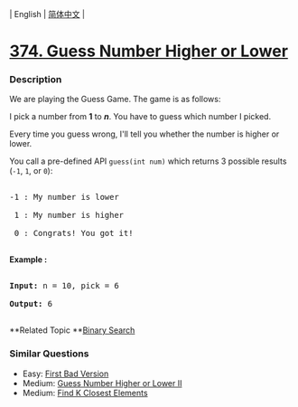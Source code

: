 | English | [简体中文](README.md) |

# [374. Guess Number Higher or Lower](https://leetcode-cn.com/problems/guess-number-higher-or-lower)
 ### Description
<p>We are playing the Guess Game. The game is as follows:</p>

<p>I pick a number from <b>1</b> to <b><i>n</i></b>. You have to guess which number I picked.</p>

<p>Every time you guess wrong, I&#39;ll tell you whether the number is higher or lower.</p>

<p>You call a pre-defined API <code>guess(int num)</code> which returns 3 possible results (<code>-1</code>, <code>1</code>, or <code>0</code>):</p>

<pre>
-1 : My number is lower
 1 : My number is higher
 0 : Congrats! You got it!
</pre>

<p><strong>Example :</strong></p>

<div>
<pre>
<strong>Input: </strong>n = <span id="example-input-1-1">10</span>, pick = <span id="example-input-1-2">6</span>
<strong>Output: </strong><span id="example-output-1">6</span>
</pre>
</div>

**Related Topic	**[Binary Search](https://leetcode-cn.com/tag/binary-search) 

### Similar Questions
 - Easy:	[First Bad Version](https://leetcode-cn.com/problems/first-bad-version) 
 - Medium:	[Guess Number Higher or Lower II](https://leetcode-cn.com/problems/guess-number-higher-or-lower-ii) 
 - Medium:	[Find K Closest Elements](https://leetcode-cn.com/problems/find-k-closest-elements) 
